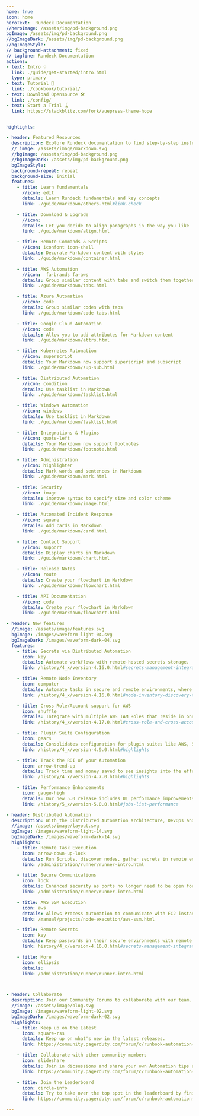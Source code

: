 ```yaml
---
home: true
icon: home
heroText:  Rundeck Documentation
//heroImage: /assets/img/pd-background.png
bgImage: /assets/img/pd-background.png
//bgImageDark: /assets/img/pd-background.png
//bgImageStyle:
// background-attachment: fixed
// tagline: Rundeck Documentation
actions:
- text: Intro 💡
  link: ./guide/get-started/intro.html
  type: primary
- text: Tutorial 🧭
  link: ./cookbook/tutorial/
- text: Download Opensource 🛠
  link: ./config/
- text: Start a Trial 🪀
  link: https://stackblitz.com/fork/vuepress-theme-hope


highlights:

- header: Featured Resources  
  description: Explore Rundeck documentation to find step-by-step instructions, code samples, and reference information.
  // image: /assets/image/markdown.svg
  //bgImage: /assets/img/pd-background.png
  //bgImageDark: /assets/img/pd-background.png
  bgImageStyle:
  background-repeat: repeat
  background-size: initial
  features:
    - title: Learn fundamentals
      //icon: edit
      details: Learn Rundeck fundamentals and key concepts
      link: ./guide/markdown/others.html#link-check

    - title: Download & Upgrade
      //icon:
      details: Let you decide to align paragraphs in the way you like
      link: ./guide/markdown/align.html

    - title: Remote Commands & Scripts
      //icon: iconfont icon-shell
      details: Decorate Markdown content with styles
      link: ./guide/markdown/container.html

    - title: AWS Automation
      //icon:  fa-brands fa-aws
      details: Group similar content with tabs and switch them together
      link: ./guide/markdown/tabs.html

    - title: Azure Automation
      //icon: code
      details: Group similar codes with tabs
      link: ./guide/markdown/code-tabs.html

    - title: Google Cloud Automation
      //icon: code
      details: Allow you to add attributes for Markdown content
      link: ./guide/markdown/attrs.html

    - title: Kubernetes Automation
      //icon: superscript
      details: Your Markdown now support superscript and subscript
      link: ./guide/markdown/sup-sub.html

    - title: Distributed Automation
      //icon: condition
      details: Use tasklist in Markdown
      link: ./guide/markdown/tasklist.html

    - title: Windows Automation
      //icon: windows
      details: Use tasklist in Markdown
      link: ./guide/markdown/tasklist.html

    - title: Integrations & Plugins
      //icon: quote-left
      details: Your Markdown now support footnotes
      link: ./guide/markdown/footnote.html

    - title: Administration
      //icon: highlighter
      details: Mark words and sentences in Markdown
      link: ./guide/markdown/mark.html

    - title: Security
      //icon: image
      details: improve syntax to specify size and color scheme
      link: ./guide/markdown/image.html

    - title: Automated Incident Response
      //icon: square
      details: Add cards in Markdown
      link: ./guide/markdown/card.html

    - title: Contact Support
      //icon: support
      details: Display charts in Markdown
      link: ./guide/markdown/chart.html

    - title: Release Notes
      //icon: route
      details: Create your flowchart in Markdown
      link: ./guide/markdown/flowchart.html

    - title: API Documentation
      //icon: code
      details: Create your flowchart in Markdown
      link: ./guide/markdown/flowchart.html

- header: New features
  //image: /assets/image/features.svg
  bgImage: /images/waveform-light-04.svg
  bgImageDark: /images/waveform-dark-04.svg
  features:
    - title: Secrets via Distributed Automation
      icon: key
      details: Automate workflows with remote-hosted secrets storage.
      link: /history/4_x/version-4.16.0.html#secrets-management-integrations-through-enterprise-runner

    - title: Remote Node Inventory
      icon: computer
      details: Automate tasks in secure and remote environments, where inventory can only be discovered within the environment’s perimeter.
      link: /history/4_x/version-4.16.0.html#node-inventory-discovery-through-enterprise-runner

    - title: Cross Role/Account support for AWS
      icon: shuffle
      details: Integrate with multiple AWS IAM Roles that reside in one or multiple AWS Accounts.
      link: /history/4_x/version-4.17.0.html#cross-role-and-cross-account-support-for-ec2-aws-systems-manager

    - title: Plugin Suite Configuration
      icon: gears
      details: Consolidates configuration for plugin suites like AWS, Sensu, and more!
      link: /history/4_x/version-4.9.0.html#highlights

    - title: Track the ROI of your Automation
      icon: arrow-trend-up
      details: Track time and money saved to see insights into the effectiveness of your Automation.
      link: /history/4_x/version-4.7.0.html#highlights

    - title: Performance Enhancements
      icon: gauge-high
      details: Our new 5.0 release includes UI performance improvements up to 85%.
      link: /history/5_x/version-5.0.0.html#jobs-list-performance

- header: Distributed Automation
  description: With the Distributed Automation architecture, DevOps and Operations teams can manage automation in a central UI while delegating tasks within different private networks or multi-cloud environments without needing to open external firewall ports.
  //image: /assets/image/layout.svg
  bgImage: /images/waveform-light-14.svg
  bgImageDark: /images/waveform-dark-14.svg
  highlights:
    - title: Remote Task Execution
      icon: arrow-down-up-lock
      details: Run Scripts, discover nodes, gather secrets in remote environments.
      link: /administration/runner/runner-intro.html

    - title: Secure Communications
      icon: lock
      details: Enhanced security as ports no longer need to be open for the Automation Server to talk over sensitive ports.
      link: /administration/runner/runner-intro.html

    - title: AWS SSM Execution
      icon: aws
      details: Allows Process Automation to communicate with EC2 instances through the SSM service, rather than another communication protocol.
      link: /manual/projects/node-execution/aws-ssm.html

    - title: Remote Secrets
      icon: key
      details: Keep passwords in their secure environments with remote access via the Enterprise Runner.
      link: history/4_x/version-4.16.0.html#secrets-management-integrations-through-enterprise-runner

    - title: More
      icon: ellipsis
      details: 
      link: /administration/runner/runner-intro.html



- header: Collaborate
  description: Join our Community Forums to collaborate with our team.
  //image: /assets/image/blog.svg
  bgImage: /images/waveform-light-02.svg
  bgImageDark: /images/waveform-dark-02.svg
  highlights:
    - title: Keep up on the Latest
      icon: square-rss
      details: Keep up on what's new in the latest releases.
      link: https://community.pagerduty.com/forum/c/runbook-automation-process-automation

    - title: Collaborate with other community members
      icon: slideshare
      details: Join in dicsussions and share your own Automation tips and tricks.
      link: https://community.pagerduty.com/forum/c/runbook-automation-process-automation

    - title: Join the Leaderboard
      icon: circle-info
      details: Try to take over the top spot in the leaderboard by finishing challenges.
      link: https://community.pagerduty.com/forum/c/runbook-automation-process-automation

---
```


<style>
.main-title {
  margin: 0.5rem 0;

  background: linear-gradient(
    120deg,
    var(--theme-color-light),
    var(--theme-color) 30%,
    color.adjust(hope-config.$theme-color, $hue: 60deg) 100%
  );
  -webkit-background-clip: text;
  background-clip: text;

  font-weight: bold;
  font-size: 3.6rem;
  font-family: var(--font-family);
  line-height: 1.5;


  @media (max-width: hope-config.$tablet) {
    margin: 0;
  }

  @media (max-width: hope-config.$pad) {
    font-size: 2.5rem;
    text-align: center;
  }

  @media (max-width: hope-config.$tablet) {
    font-size: 2.25rem;
    text-align: center;
  }

  @media (max-width: hope-config.$mobile) {
    margin: 0 auto;
    font-size: 2rem;
  }
}
</style>

[comment]: <> (---)

[comment]: <> (sidebar: false)

[comment]: <> (title: Rundeck Documentation)

[comment]: <> (---)

[comment]: <> (<br>)

[comment]: <> (## Rundeck {{ $rundeckVersion}} Documentation    )

[comment]: <> (Here at [docs.rundeck.com]&#40;https://docs.rundeck.com/docs&#41;, you'll find a comprehensive resource for all things Rundeck. Whether you're new to Rundeck or an experienced user, this documentation site is designed to help you harness the power of Rundeck's automation and orchestration capabilities.)

[comment]: <> (Rundeck is an open-source platform that simplifies and automates operations tasks, enabling teams to efficiently manage their infrastructure and workflows. With its intuitive interface and powerful features, Rundeck empowers both developers and operations teams to collaborate and automate complex processes.)

[comment]: <> (- **Automate Complex Workflows**: Design and execute sophisticated workflows, chaining together tasks, commands, and scripts, enabling end-to-end automation of your operational processes.)

[comment]: <> (- **Manage and Schedule Jobs**: Easily schedule and manage jobs across your infrastructure, allowing you to streamline and automate routine tasks efficiently.)

[comment]: <> (- **Control Access and Security**: Implement fine-grained access controls and security policies to ensure that only authorized users can perform specific actions within Rundeck.)

[comment]: <> (- **Monitor and Track Executions**: Gain visibility into job executions, monitor their progress, and capture detailed logs and reports for auditing and troubleshooting purposes.)

[comment]: <> (This documentation site serves as a central hub for all your Rundeck-related needs. It offers a wealth of information, including detailed guides, tutorials, reference materials, and best practices to help you get the most out of Rundeck. Whether you're looking for installation instructions, troubleshooting tips, or advanced usage scenarios, you'll find it all here.)

[comment]: <> (### Key Features of the Rundeck Documentation Site:)

[comment]: <> (1. **[Getting Started Guides]&#40;/learning/index.md&#41;**: If you're new to Rundeck, our getting started guides will walk you through the installation process, configuration, and provide a foundation for understanding the core concepts.<br><br>)

[comment]: <> (2. **[Tutorials]&#40;/learning/howto/overview.md&#41;**: Step-by-step tutorials cover a wide range of use cases, demonstrating how to automate routine tasks, create workflows, integrate with other tools, and more.<br><br>)

[comment]: <> (3. **[API Documentation]&#40;/api/rundeck-api.md&#41;**: Explore the Rundeck API documentation to learn how to interact with Rundeck programmatically and integrate it into your existing infrastructure and tooling.<br><br>)

[comment]: <> (4. **[Release Notes]&#40;/history/&#41;**: Stay up to date with the latest features, enhancements, and bug fixes in each Rundeck release. [Sign up for Release Notes]&#40;https://www.rundeck.com/release-notes-signup&#41;<br><br>)

[comment]: <> (If you're looking for documentation of older versions of Rundeck, you can access them at the [Old Versions]&#40;/manual/old-docs.md&#41; section.)

[comment]: <> (## Process Automation)

[comment]: <> (Process Automation, the commercial offering, provides additional features to further enhance your automation capabilities:)

[comment]: <> (### Enterprise Support)

[comment]: <> (With Process Automation, you gain access to enterprise-grade support, ensuring that you have the assistance you need to run Rundeck in production environments. Benefit from timely assistance, troubleshooting, and guidance from the Rundeck team.)

[comment]: <> (### Clustering)

[comment]: <> (Process Automation allows you to create a high-availability cluster of Rundeck instances, enabling load balancing and fault tolerance. This ensures that your automation workflows are always available and can handle high volumes of jobs and executions.)

[comment]: <> (### Extensive Integration Plugins)

[comment]: <> (Process Automation provides a wide range of integration plugins, allowing you to connect Rundeck with other tools and systems in your infrastructure ecosystem. Seamlessly integrate with popular tools such as Jenkins, Ansible, Git, Slack, and many more, enabling end-to-end automation across your environment.)

[comment]: <> (### Advanced Scheduling Options)

[comment]: <> (Process Automation offers advanced scheduling capabilities, giving you fine-grained control over when and how your jobs and workflows are executed. Schedule jobs based on specific dates, times, intervals, or even trigger them in response to external events or conditions.)

[comment]: <> (### And More)

[comment]: <> (We strive to keep the documentation up to date, providing accurate and relevant information to support your Rundeck journey. If you have any questions or suggestions, please don't hesitate to reach out to us. Your feedback is invaluable in helping us improve the documentation and ensure a seamless experience for all users.)

[comment]: <> (Thank you for choosing Rundeck, and we hope you find the documentation site a valuable resource in your automation and orchestration endeavors!)